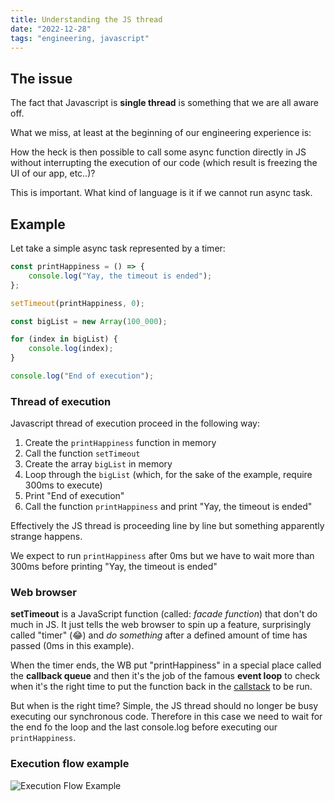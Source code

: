 ```yaml
---
title: Understanding the JS thread
date: "2022-12-28"
tags: "engineering, javascript"
---
```


## The issue

The fact that Javascript is **single thread** is something that we are all aware off.

What we miss, at least at the beginning of our engineering experience is:

How the heck is then possible to call some async function directly in JS without interrupting the execution of our code (which result is freezing the UI of our app, etc..)?

This is important. What kind of language is it if we cannot run async task.

## Example

Let take a simple async task represented by a timer:

```typescript
const printHappiness = () => {
	console.log("Yay, the timeout is ended");
};

setTimeout(printHappiness, 0);

const bigList = new Array(100_000);

for (index in bigList) {
	console.log(index);
}

console.log("End of execution");
```

### Thread of execution

Javascript thread of execution proceed in the following way:

1. Create the `printHappiness` function in memory
2. Call the function `setTimeout`
3. Create the array `bigList` in memory
4. Loop through the `bigList` (which, for the sake of the example, require 300ms to execute)
5. Print "End of execution"
6. Call the function `printHappiness` and print "Yay, the timeout is ended"

Effectively the JS thread is proceeding line by line but something apparently strange happens.

We expect to run `printHappiness` after 0ms but we have to wait more than 300ms before printing "Yay, the timeout is ended"

### Web browser

**setTimeout** is a JavaScript function (called: _facade function_) that don't do much in JS. It just tells the web browser to spin up a feature, surprisingly called "timer" (😂) and _do something_ after a defined amount of time has passed (0ms in this example).

When the timer ends, the WB put "printHappiness" in a special place called the **callback queue** and then it's the job of the famous **event loop** to check when it's the right time to put the function back in the [callstack](https://www.javascripttutorial.net/javascript-call-stack/) to be run.

But when is the right time? Simple, the JS thread should no longer be busy executing our synchronous code. Therefore in this case we need to wait for the end fo the loop and the last console.log before executing our `printHappiness`.

### Execution flow example

![Execution Flow Example](/assets/posts/2022-12-28-understanding-the-js-thread/execution_flow.gif)
